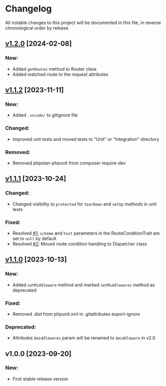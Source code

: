 # Changelog

All notable changes to this project will be documented in this file,
in reverse chronological order by release.

## [v1.2.0](https://github.com/zaphyr-org/router/compare/1.1.2...1.2.0) [2024-02-08]

### New:
* Added `getRoutes` method to Router class
* Added matched route to the request attributes

## [v1.1.2](https://github.com/zaphyr-org/router/compare/1.1.1...1.1.2) [2023-11-11]

### New:
* Added `.vscode/` to gitignore file

### Changed:
* Improved unit tests and moved tests to "Unit" or "Integration" directory

### Removed:
* Removed phpstan-phpunit from composer require-dev

## [v1.1.1](https://github.com/zaphyr-org/router/compare/1.1.0...1.1.1) [2023-10-24]

### Changed:
* Changed visibility to `protected` for `tearDown` and `setUp` methods in unit tests

### Fixed:
* Resolved [#1](https://github.com/zaphyr-org/router/issues/1); `scheme` and `host` parameters in the RouteConditionTrait are set to `null` by default
* Resolved [#2](https://github.com/zaphyr-org/router/issues/2); Moved route condition handling to Dispatcher class

## [v1.1.0](https://github.com/zaphyr-org/router/compare/1.0.0...1.1.0) [2023-10-13]

### New:
* Added `setMiddleware` method and marked `setMiddlewares` method as deprecated

### Fixed:
* Removed .dist from phpunit.xml in .gitattributes export-ignore

### Deprecated:
* Attributes `$middlewares` param will be renamed to `$middleware` in v2.0

## v1.0.0 [2023-09-20]

### New:
* First stable release version
